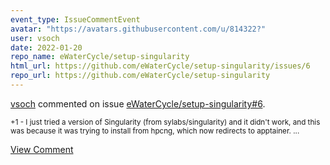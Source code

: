 ```yaml
---
event_type: IssueCommentEvent
avatar: "https://avatars.githubusercontent.com/u/814322?"
user: vsoch
date: 2022-01-20
repo_name: eWaterCycle/setup-singularity
html_url: https://github.com/eWaterCycle/setup-singularity/issues/6
repo_url: https://github.com/eWaterCycle/setup-singularity
---
```


<a href='https://github.com/vsoch' target='_blank'>vsoch</a> commented on issue <a href='https://github.com/eWaterCycle/setup-singularity/issues/6' target='_blank'>eWaterCycle/setup-singularity#6</a>.

<small>+1 - I just tried a version of Singularity (from sylabs/singularity) and it didn't work, and this was because it was trying to install from hpcng, which now redirects to apptainer....</small>

<a href='https://github.com/eWaterCycle/setup-singularity/issues/6' target='_blank'>View Comment</a>